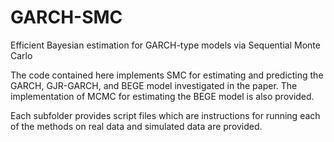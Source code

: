 # GARCH-SMC
Efficient Bayesian estimation for GARCH-type models via Sequential Monte Carlo


The code contained here implements SMC for estimating and predicting the GARCH, GJR-GARCH, and BEGE model investigated in the paper. The implementation of MCMC for estimating the BEGE model is also provided.  

Each subfolder provides script files which are instructions for running each of the methods on real data and simulated data are provided.  
